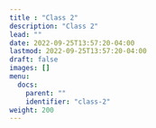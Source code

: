 ```yaml
---
title : "Class 2"
description: "Class 2"
lead: ""
date: 2022-09-25T13:57:20-04:00
lastmod: 2022-09-25T13:57:20-04:00
draft: false
images: []
menu:
  docs:
    parent: ""
    identifier: "class-2"
weight: 200
---
```


